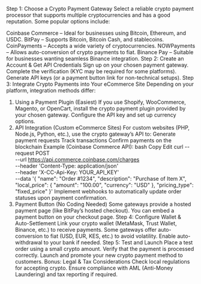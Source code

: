 Step 1: Choose a Crypto Payment Gateway
Select a reliable crypto payment processor that supports multiple cryptocurrencies and has a good reputation. Some popular options include:

Coinbase Commerce – Ideal for businesses using Bitcoin, Ethereum, and USDC.
BitPay – Supports Bitcoin, Bitcoin Cash, and stablecoins.
CoinPayments – Accepts a wide variety of cryptocurrencies.
NOWPayments – Allows auto-conversion of crypto payments to fiat.
Binance Pay – Suitable for businesses wanting seamless Binance integration.
Step 2: Create an Account & Get API Credentials
Sign up on your chosen payment gateway.
Complete the verification (KYC may be required for some platforms).
Generate API keys (or a payment button link for non-technical setups).
Step 3: Integrate Crypto Payments into Your eCommerce Site
Depending on your platform, integration methods differ:

1. Using a Payment Plugin (Easiest)
If you use Shopify, WooCommerce, Magento, or OpenCart, install the crypto payment plugin provided by your chosen gateway.
Configure the API key and set up currency options.
2. API Integration (Custom eCommerce Sites)
For custom websites (PHP, Node.js, Python, etc.), use the crypto gateway’s API to:
Generate payment requests
Track transactions
Confirm payments on the blockchain
Example (Coinbase Commerce API):
bash
Copy
Edit
curl --request POST \
  --url https://api.commerce.coinbase.com/charges \
  --header 'Content-Type: application/json' \
  --header 'X-CC-Api-Key: YOUR_API_KEY' \
  --data '{
    "name": "Order #1234",
    "description": "Purchase of Item X",
    "local_price": { "amount": "100.00", "currency": "USD" },
    "pricing_type": "fixed_price"
  }'
Implement webhooks to automatically update order statuses upon payment confirmation.
3. Payment Button (No Coding Needed)
Some gateways provide a hosted payment page (like BitPay’s hosted checkout).
You can embed a payment button on your checkout page.
Step 4: Configure Wallet & Auto-Settlement
Link your crypto wallet (MetaMask, Trust Wallet, Binance, etc.) to receive payments.
Some gateways offer auto-conversion to fiat (USD, EUR, KES, etc.) to avoid volatility.
Enable auto-withdrawal to your bank if needed.
Step 5: Test and Launch
Place a test order using a small crypto amount.
Verify that the payment is processed correctly.
Launch and promote your new crypto payment method to customers.
Bonus: Legal & Tax Considerations
Check local regulations for accepting crypto.
Ensure compliance with AML (Anti-Money Laundering) and tax reporting if required.
